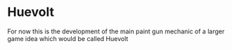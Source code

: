 # Huevolt
For now this is the development of the main paint gun mechanic of a larger game idea which would be called Huevolt
